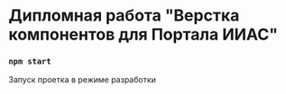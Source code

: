 # Дипломная работа "Верстка компонентов для Портала ИИАС"

### `npm start`
Запуск проетка в режиме разработки
